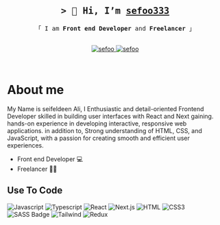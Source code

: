 
<h2 align="center">
        <samp>&gt; 👋 Hi, I’m
                <b><a target="_blank" href="#">sefoo333</a></b>
        </samp>
</h2>

<p align="center"> 
  <samp>
    「 I am <b>Front end Developer</b> and <b>Freelancer</b> 」
    <br>
    <br>
  </samp>
</p>

<p align="center">
 <a href="https://sefoo.vercel.app/" target="blank">
  <img src="https://img.shields.io/badge/Website-DC143C?style=for-the-badge&logo=medium&logoColor=white" alt="sefoo" />
 </a>
 <a href="https://www.linkedin.com/in/sefoo333/" target="_blank">
  <img src="https://img.shields.io/badge/LinkedIn-0077B5?style=for-the-badge&logo=linkedin&logoColor=white" alt="sefoo"/>
 </a>
</p>
<br />

# About me

My Name is seifeldeen Ali, I Enthusiastic and detail-oriented Frontend Developer skilled in building user interfaces with React and Next gaining. hands-on experience in developing interactive, responsive web applications. in addition to, Strong understanding of HTML, CSS, and JavaScript, with a passion for creating smooth and efficient user experiences.
- Front end Developer 💻
- Freelancer 🙍‍♂️

## Use To Code

![Javascript](https://img.shields.io/badge/Javascript-F0DB4F?style=for-the-badge&labelColor=black&logo=javascript&logoColor=F0DB4F)
![Typescript](https://img.shields.io/badge/Typescript-007acc?style=for-the-badge&labelColor=black&logo=typescript&logoColor=007acc)
![React](https://img.shields.io/badge/-React-61DBFB?style=for-the-badge&labelColor=black&logo=react&logoColor=61DBFB)
![Next.js](https://img.shields.io/badge/next.js-000000?style=for-the-badge&logo=nextdotjs&logoColor=white)
![HTML](https://img.shields.io/badge/HTML5-E34F26?style=for-the-badge&logo=html5&logoColor=white)
![CSS3](https://img.shields.io/badge/CSS3-1572B6?style=for-the-badge&logo=css3&logoColor=white)
![SASS Badge](https://img.shields.io/badge/Sass-CC6699?style=for-the-badge&logo=sass&logoColor=white)
![Tailwind](https://img.shields.io/badge/Tailwind_CSS-092749?style=for-the-badge&logo=tailwindcss&logoColor=06B6D4&labelColor=000000)
![Redux](https://img.shields.io/badge/Redux-593D88?style=for-the-badge&logo=redux&logoColor=white)

